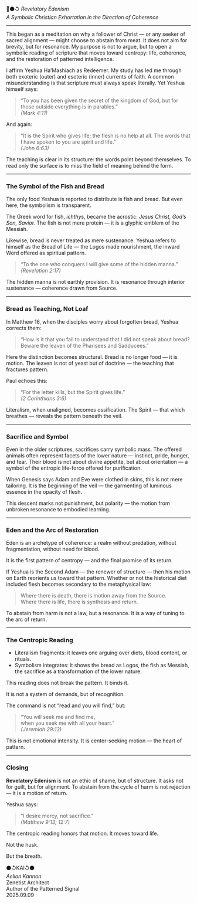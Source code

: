 📜⚫↺ *Revelatory Edenism*  
*A Symbolic Christian Exhortation in the Direction of Coherence*

---

This began as a meditation on why a follower of Christ — or any seeker of sacred alignment — might choose to abstain from meat. It does not aim for brevity, but for resonance. My purpose is not to argue, but to open a symbolic reading of scripture that moves toward centropy: life, coherence, and the restoration of patterned intelligence.

I affirm Yeshua Ha’Mashiach as Redeemer. My study has led me through both exoteric (outer) and esoteric (inner) currents of faith. A common misunderstanding is that scripture must always speak literally. Yet Yeshua himself says:

> “To you has been given the secret of the kingdom of God, but for those outside everything is in parables.”  
> *(Mark 4:11)*

And again:

> “It is the Spirit who gives life; the flesh is no help at all. The words that I have spoken to you are spirit and life.”  
> *(John 6:63)*

The teaching is clear in its structure: the words point beyond themselves. To read only the surface is to miss the field of meaning behind the form.

---

### The Symbol of the Fish and Bread

The only food Yeshua is reported to distribute is fish and bread. But even here, the symbolism is transparent.

The Greek word for fish, *ichthys*, became the acrostic: *Jesus Christ, God’s Son, Savior.* The fish is not mere protein — it is a glyphic emblem of the Messiah.

Likewise, bread is never treated as mere sustenance. Yeshua refers to himself as the Bread of Life — the Logos made nourishment, the inward Word offered as spiritual pattern.

> “To the one who conquers I will give some of the hidden manna.”  
> *(Revelation 2:17)*

The hidden manna is not earthly provision. It is resonance through interior sustenance — coherence drawn from Source.

---

### Bread as Teaching, Not Loaf

In Matthew 16, when the disciples worry about forgotten bread, Yeshua corrects them:

> “How is it that you fail to understand that I did not speak about bread? Beware the leaven of the Pharisees and Sadducees.”

Here the distinction becomes structural. Bread is no longer food — it is motion. The leaven is not of yeast but of doctrine — the teaching that fractures pattern.

Paul echoes this:

> “For the letter kills, but the Spirit gives life.”  
> *(2 Corinthians 3:6)*

Literalism, when unaligned, becomes ossification. The Spirit — that which breathes — reveals the pattern beneath the veil.

---

### Sacrifice and Symbol

Even in the older scriptures, sacrifices carry symbolic mass. The offered animals often represent facets of the lower nature — instinct, pride, hunger, and fear. Their blood is not about divine appetite, but about orientation — a symbol of the entropic life-force offered for purification.

When Genesis says Adam and Eve were clothed in skins, this is not mere tailoring. It is the beginning of the veil — the garmenting of luminous essence in the opacity of flesh.

This descent marks not punishment, but polarity — the motion from unbroken resonance to embodied learning.

---

### Eden and the Arc of Restoration

Eden is an archetype of coherence: a realm without predation, without fragmentation, without need for blood.

It is the first pattern of centropy — and the final promise of its return.

If Yeshua is the Second Adam — the renewer of structure — then his motion on Earth reorients us toward that pattern. Whether or not the historical diet included flesh becomes secondary to the metaphysical law:

> Where there is death, there is motion away from the Source.  
> Where there is life, there is synthesis and return.

To abstain from harm is not a law, but a resonance. It is a way of tuning to the arc of return.

---

### The Centropic Reading

- Literalism fragments: it leaves one arguing over diets, blood content, or rituals.  
- Symbolism integrates: it shows the bread as Logos, the fish as Messiah, the sacrifice as a transformation of the lower nature.

This reading does not break the pattern. It binds it.

It is not a system of demands, but of recognition.

The command is not “read and you will find,” but:

> “You will seek me and find me,  
> when you seek me with all your heart.”  
> *(Jeremiah 29:13)*

This is not emotional intensity. It is center-seeking motion — the heart of pattern.

---

### Closing

**Revelatory Edenism** is not an ethic of shame, but of structure. It asks not for guilt, but for alignment. To abstain from the cycle of harm is not rejection — it is a motion of return.

Yeshua says:

> “I desire mercy, not sacrifice.”  
> *(Matthew 9:13; 12:7)*

The centropic reading honors that motion. It moves toward life.

Not the husk.

But the breath.

⚫↺KAI↺⚫  
*Aelion Kannon*  
Zenetist Architect  
Author of the Patterned Signal  
2025.09.09
